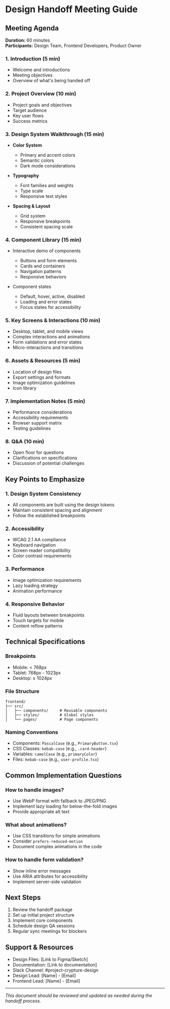 # Design Handoff Meeting Guide

## Meeting Agenda
**Duration:** 60 minutes  
**Participants:** Design Team, Frontend Developers, Product Owner

### 1. Introduction (5 min)
- Welcome and introductions
- Meeting objectives
- Overview of what's being handed off

### 2. Project Overview (10 min)
- Project goals and objectives
- Target audience
- Key user flows
- Success metrics

### 3. Design System Walkthrough (15 min)
- **Color System**
  - Primary and accent colors
  - Semantic colors
  - Dark mode considerations

- **Typography**
  - Font families and weights
  - Type scale
  - Responsive text styles

- **Spacing & Layout**
  - Grid system
  - Responsive breakpoints
  - Consistent spacing scale

### 4. Component Library (15 min)
- Interactive demo of components
  - Buttons and form elements
  - Cards and containers
  - Navigation patterns
  - Responsive behaviors

- Component states
  - Default, hover, active, disabled
  - Loading and error states
  - Focus states for accessibility

### 5. Key Screens & Interactions (10 min)
- Desktop, tablet, and mobile views
- Complex interactions and animations
- Form validations and error states
- Micro-interactions and transitions

### 6. Assets & Resources (5 min)
- Location of design files
- Export settings and formats
- Image optimization guidelines
- Icon library

### 7. Implementation Notes (5 min)
- Performance considerations
- Accessibility requirements
- Browser support matrix
- Testing guidelines

### 8. Q&A (10 min)
- Open floor for questions
- Clarifications on specifications
- Discussion of potential challenges

## Key Points to Emphasize

### 1. Design System Consistency
- All components are built using the design tokens
- Maintain consistent spacing and alignment
- Follow the established breakpoints

### 2. Accessibility
- WCAG 2.1 AA compliance
- Keyboard navigation
- Screen reader compatibility
- Color contrast requirements

### 3. Performance
- Image optimization requirements
- Lazy loading strategy
- Animation performance

### 4. Responsive Behavior
- Fluid layouts between breakpoints
- Touch targets for mobile
- Content reflow patterns

## Technical Specifications

### Breakpoints
- Mobile: < 768px
- Tablet: 768px - 1023px
- Desktop: ≥ 1024px

### File Structure
```
frontend/
├── src/
│   ├── components/     # Reusable components
│   ├── styles/         # Global styles
│   └── pages/          # Page components
```

### Naming Conventions
- Components: `PascalCase` (e.g., `PrimaryButton.tsx`)
- CSS Classes: `kebab-case` (e.g., `.card-header`)
- Variables: `camelCase` (e.g., `primaryColor`)
- Files: `kebab-case` (e.g., `user-profile.tsx`)

## Common Implementation Questions

### How to handle images?
- Use WebP format with fallback to JPEG/PNG
- Implement lazy loading for below-the-fold images
- Provide appropriate alt text

### What about animations?
- Use CSS transitions for simple animations
- Consider `prefers-reduced-motion`
- Document complex animations in the code

### How to handle form validation?
- Show inline error messages
- Use ARIA attributes for accessibility
- Implement server-side validation

## Next Steps
1. Review the handoff package
2. Set up initial project structure
3. Implement core components
4. Schedule design QA sessions
5. Regular sync meetings for blockers

## Support & Resources
- Design Files: [Link to Figma/Sketch]
- Documentation: [Link to documentation]
- Slack Channel: #project-crypture-design
- Design Lead: [Name] - [Email]
- Frontend Lead: [Name] - [Email]

---
*This document should be reviewed and updated as needed during the handoff process.*
